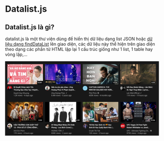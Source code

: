 # Datalist.js

## Datalist.js là gì?

datalist.js là một thư viện dùng để hiển thị dữ liệu dạng list JSON hoặc [dữ liệu dạng findDataList](https://quangkhoi1228.gitbook.io/guide/shinobi-js-core/gioi-thieu-shinobi-js-core#du-lieu-dang-finddatalist) lên giao diện, các dữ liệu này thể hiện trên giao diện theo dạng các phần tử HTML lặp lại 1 cấu trúc giống như 1 list, 1 table hay vòng lặp,...

![V&#xED; d&#x1EE5; v&#x1EC1; c&#xE1;c element HTML d&#x1EA1;ng l&#x1EB7;p &#x111;i l&#x1EB7;p l&#x1EA1;i](../.gitbook/assets/image%20%2837%29.png)






